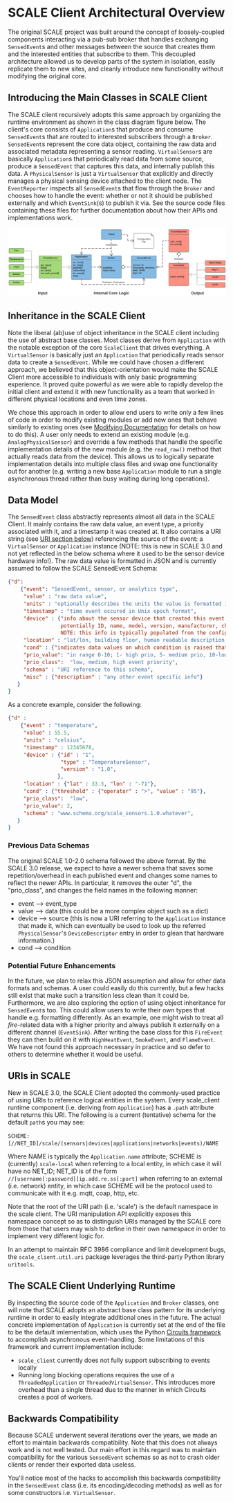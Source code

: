# SCALE Client Architectural Overview

The original SCALE project was built around the concept of loosely-coupled components interacting via a pub-sub broker that handles
exchanging `SensedEvent`s and other messages between the source that creates them and the interested entities that subscribe to them.
This decoupled architecture allowed us to develop parts of the system in isolation, easily replicate them to new sites, and 
cleanly introduce new functionality without modifying the original core.

## Introducing the Main Classes in SCALE Client

The SCALE client recursively adopts this same approach by organizing the runtime environment as shown in the class diagram figure below.
The client's core consists of `Application`s that produce and consume `SensedEvent`s that are routed to interested subscribers
through a `Broker`.
`SensedEvent`s represent the core data object, containing the raw data and associated metadata representing a sensor reading.
`VirtualSensor`s are basically `Application`s that periodically read data from some source, produce a `SensedEvent` that captures this data,
and internally publish this data.
A `PhysicalSensor` is just a `VirtualSensor` that explicitly and directly manages a physical sensing device attached to the client node.
The `EventReporter` inspects all `SensedEvent`s that flow through the `Broker` and chooses how to handle the event:
whether or not it should be published externally and which `EventSink`(s) to publish it via.
See the source code files containing these files for further documentation about how their APIs and implementations work.

![SCALE Client Class Diagram](class_diagram.png)


## Inheritance in the SCALE Client

Note the liberal (ab)use of object inheritance in the SCALE client including the use of abstract base classes.
Most classes derive from `Application` with the notable exception of the core `ScaleClient` that drives everything.
A `VirtualSensor` is basically just an `Application` that periodically reads sensor data to create a `SensedEvent`.
While we could have chosen a different approach, we believed that this object-orientation would make the SCALE Client
more accessible to individuals with only basic programming experience.
It proved quite powerful as we were able to rapidly develop the initial client and extend it with new functionality as a team
that worked in different physical locations and even time zones.

We chose this approach in order to allow end users to write only a few lines of code in order to modify existing modules
or add new ones that behave similarly to existing ones (see [Modifying Documentation](MODIFYING.md) for details on how to do this).
A user only needs to extend an existing module (e.g. `AnalogPhysicalSensor`) and override a few methods that
handle the specific implementation details of the new module (e.g. the `read_raw()` method that actually reads data from the device).
This allows us to logically separate implementation details into multiple class files
and swap one functionality out for another (e.g. writing a new base `Application` module to run a single asynchronous thread
rather than busy waiting during long operations).


## Data Model

The `SensedEvent` class abstractly represents almost all data in the SCALE Client.
It mainly contains the raw data value, an event type, a priority associated with it, and a timestamp it was created at.
It also contains a URI string (see [URI section below](#uris-in-scale)) referencing the source of the event: a `VirtualSensor` or `Application` instance (NOTE: this is new in SCALE 3.0 and not yet reflected in the below schema where it used to be the sensor device hardware info!).
The raw data value is formatted in JSON and is currently assumed to follow the SCALE SensedEvent Schema:

```json
{"d":
    {"event": "SensedEvent, sensor, or analytics type",
     "value" : "raw data value",
     "units" : "optionally describes the units the value is formatted in",
     "timestamp" : "time event occured in Unix epoch format",
     "device" : {"info about the sensor device that created this event including
                 potentially ID, name, model, version, manufacturer, chipset, etc.
                 NOTE: this info is typically populated from the config file."},
     "location" : "lat/lon, building floor, human readable description, etc.",
     "cond" : {"indicates data values on which condition is raised that caused this event to be published"},
     "prio_value": "in range 0-10; 1- high prio, 5- medium prio, 10-low prio",
     "prio_class":  "low, medium, high event priority",
     "schema" : "URI reference to this schema",
     "misc" : {"description" : "any other event specific info"}
   }
}
```

As a concrete example, consider the following:

```json
{"d" :
    {"event" : "temperature",
     "value" : 55.5,
     "units" : "celsius",
     "timestamp" : 12345678,
     "device" : {"id" : "1",
                 "type" : "TemperatureSensor",
                 "version" : "1.0",
                },
     "location" : {"lat" : 33.3, "lon" : "-71"},
     "cond" : {"threshold" : {"operator" : ">", "value" : "95"},
     "prio_class":  "low",
     "prio_value": 2,
     "schema" : "www.schema.org/scale_sensors.1.0.whatever",
   }
}
```


### Previous Data Schemas

The original SCALE 1.0-2.0 schema followed the above format.  By the SCALE 3.0 release, we expect to have a newer schema that saves some repetition/overhead in each published event  and changes some names to reflect the newer APIs.  In particular, it removes the outer "d", the "prio_class", and changes the field names in the following manner:

* event --> event_type
* value --> data (this could be a more complex object such as a dict)
* device --> source (this is now a URI referring to the `Application` instance that made it, which can eventually be used to look up the referred `PhysicalSensor`'s `DeviceDescriptor` entry in order to glean that hardware information.)
* cond --> condition


### Potential Future Enhancements

In the future, we plan to relax this JSON assumption and allow for other data formats and schemas.
A user could easily do this currently, but a few hacks still exist that make such a transition less clean than it could be.
Furthermore, we are also exploring the option of using object inheritance for `SensedEvent`s too.
This could allow users to write their own types that handle e.g. formatting differently.
As an example, one might wish to treat all *fire*-related data with a higher priority and always publish it externally on a
different channel (`EventSink`).
After writing the base class for this `FireEvent` they can then build on it with `HighHeatEvent`, `SmokeEvent`, and `FlameEvent`.
We have not found this approach necessary in practice and so defer to others to determine whether it would be useful.


## URIs in SCALE

New in SCALE 3.0, the SCALE Client adopted the commonly-used practice of using URIs to reference logical entities in the system.  Every scale_client runtime component (i.e. deriving from `Application`) has a `.path` attribute that returns this URI.    The following is a current (tentative) schema for the default `path`s you may see:

`SCHEME:[//NET_ID]/scale/(sensors|devices|applications|networks|events)/NAME`

Where NAME is typically the `Application.name` attribute;
SCHEME is (currently) `scale-local` when referring to a local entity, in which case it will have no NET_ID;
NET_ID is of the form `//[username[:password]]ip.add.re.ss[:port]` when referring to an external (i.e. network) entity, in which case SCHEME will be the protocol used to communicate with it e.g. mqtt, coap, http, etc.

Note that the root of the URI path (i.e. 'scale') is the default namespace in the scale client.  The URI manipulation API explicitly exposes this namespace concept so as to distinguish URIs managed by the SCALE core from those that users may wish to define in their own namespace in order to implement very different logic for.
 
In an attempt to maintain RFC 3986 compliance and limit development bugs, the `scale_client.util.uri` package leverages the third-party Python library `uritools`.


## The SCALE Client Underlying Runtime

By inspecting the source code of the `Application` and `Broker` classes, one will note that SCALE adopts an abstract base class pattern
for its underlying runtime in order to easily integrate additional ones in the future.
The actual concrete implementation of `Application` is currently set at the end of the file to be the default imlementation,
which uses the Python [Circuits framework](http://circuitsframework.com/) to accomplish asynchronous event-handling.
Some limitations of this framework and current implementation include:
* `scale_client` currently does not fully support subscribing to events locally
* Running long blocking operations requires the use of a `ThreadedApplication` or `ThreadedVirtualSensor`.  This
introduces more overhead than a single thread due to the manner in which Circuits creates a pool of workers.


## Backwards Compatibility

Because SCALE underwent several iterations over the years, we made an effort to maintain backwards compatibility.  Note that this does not always work and is not well tested.  Our main effort in this regard was to maintain compatibility for the various `SensedEvent` schemas so as not to crash older clients or render their exported data useless.
  
You'll notice most of the hacks to accomplish this backwards compatibility in the `SensedEvent` class (i.e. its encoding/decoding methods) as well as for some constructors i.e. `VirtualSensor`.